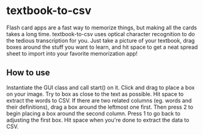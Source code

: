 # textbook-to-csv
Flash card apps are a fast way to memorize things, but making all the cards takes a long time. textbook-to-csv uses optical character recognition to do the tedious transcription for you. Just take a picture of your textbook, drag boxes around the stuff you want to learn, and hit space to get a neat spread sheet to import into your favorite memorization app!

## How to use
Instantiate the GUI class and call start() on it. Click and drag to place a box on your image. Try to box as close to the text as possible. Hit space to extract the words to CSV.
If there are two related columns (eg. words and their definitions), drag a box around the leftmost one first. Then press 2 to begin placing a box around the second column. Press 1 to go back to adjusting the first box. Hit space when you're done to extract the data to CSV.

